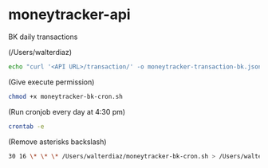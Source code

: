 # moneytracker-api

BK daily transactions

(/Users/walterdiaz)

```bash
echo "curl '<API URL>/transaction/' -o moneytracker-transaction-bk.json && curl '<API URL>/category/' -o moneytracker-category-bk.json && curl '<API URL>/starttime/' -o moneytracker-starttime-bk.json" > moneytracker-bk-cron.sh
```

(Give execute permission)

```bash
chmod +x moneytracker-bk-cron.sh
```

(Run cronjob every day at 4:30 pm)

```bash
crontab -e
```

(Remove asterisks backslash)

```bash
30 16 \* \* \* /Users/walterdiaz/moneytracker-bk-cron.sh > /Users/walterdiaz/moneytracker-cron.log > /Users/walterdiaz/moneytracker-cron-err.log
```
